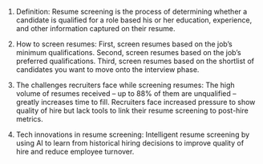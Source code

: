 1. Definition: Resume screening is the process of determining whether a candidate is qualified for a role based his or her education, experience, and other information captured on their resume.

2. How to screen resumes: First, screen resumes based on the job’s minimum qualifications. Second, screen resumes based on the job’s preferred qualifications. Third, screen resumes based on the shortlist of candidates you want to move onto the interview phase.

3. The challenges recruiters face while screening resumes: The high volume of resumes received – up to 88% of them are unqualified – greatly increases time to fill. Recruiters face increased pressure to show quality of hire but lack tools to link their resume screening to post-hire metrics.

4. Tech innovations in resume screening: Intelligent resume screening by using AI to learn from historical hiring decisions to improve quality of hire and reduce employee turnover.
